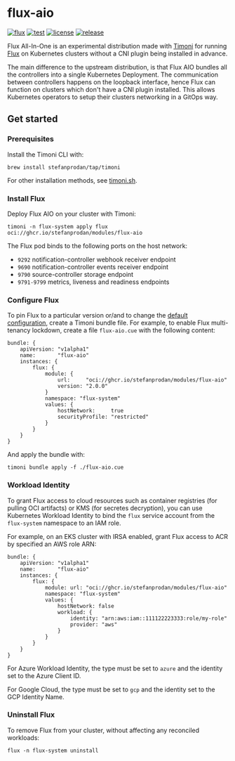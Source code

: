 # flux-aio

[![flux](https://img.shields.io/badge/flux-v2.0.0-9cf)](https://fluxcd.io)
[![test](https://github.com/stefanprodan/flux-aio/workflows/test/badge.svg)](https://github.com/stefanprodan/flux-aio/actions)
[![license](https://img.shields.io/github/license/stefanprodan/flux-aio.svg)](https://github.com/stefanprodan/flux-aio/blob/main/LICENSE)
[![release](https://img.shields.io/github/release/stefanprodan/flux-aio/all.svg)](https://github.com/stefanprodan/flux-aio/releases)

Flux All-In-One is an experimental distribution made with [Timoni](https://github.com/stefanprodan/timoni)
for running [Flux](https://fluxcd.io) on Kubernetes clusters without a CNI plugin being
installed in advance.

The main difference to the upstream distribution, is that Flux AIO bundles
all the controllers into a single Kubernetes Deployment.
The communication between controllers happens on the loopback interface, hence
Flux can function on clusters which don't have a CNI plugin installed.
This allows Kubernetes operators to setup their clusters networking in a GitOps way.

## Get started

### Prerequisites

Install the Timoni CLI with:

```shell
brew install stefanprodan/tap/timoni
```

For other installation methods,
see [timoni.sh](https://timoni.sh/install/).

### Install Flux

Deploy Flux AIO on your cluster with Timoni:

```shell
timoni -n flux-system apply flux oci://ghcr.io/stefanprodan/modules/flux-aio
```

The Flux pod binds to the following ports on the host network:

- `9292` notification-controller webhook receiver endpoint
- `9690` notification-controller events receiver endpoint
- `9790` source-controller storage endpoint
- `9791-9799` metrics, liveness and readiness endpoints

### Configure Flux

To pin Flux to a particular version or/and to change the
[default configuration](modules/flux-aio/README.md#configuration),
create a Timoni bundle file. For example, to enable Flux multi-tenancy lockdown,
create a file `flux-aio.cue` with the following content:

```cue
bundle: {
	apiVersion: "v1alpha1"
	name:       "flux-aio"
	instances: {
		flux: {
			module: {
				url:     "oci://ghcr.io/stefanprodan/modules/flux-aio"
				version: "2.0.0"
			}
			namespace: "flux-system"
			values: {
				hostNetwork:     true
				securityProfile: "restricted"
			}
		}
	}
}
```

And apply the bundle with:

```shell
timoni bundle apply -f ./flux-aio.cue
```

### Workload Identity

To grant Flux access to cloud resources such as container registries (for pulling OCI artifacts)
or KMS (for secretes decryption), you can use Kubernetes Workload Identity to bind the `flux`
service account from the `flux-system` namespace to an IAM role.

For example, on an EKS cluster with IRSA enabled, grant Flux access to ACR by specified an AWS role ARN:

```cue
bundle: {
	apiVersion: "v1alpha1"
	name:       "flux-aio"
	instances: {
		flux: {
			module: url: "oci://ghcr.io/stefanprodan/modules/flux-aio"
			namespace: "flux-system"
			values: {
				hostNetwork: false
				workload: {
					identity: "arn:aws:iam::111122223333:role/my-role"
					provider: "aws"
				}
			}
		}
	}
}
```

For Azure Workload Identity, the type must be set to `azure` and the identity set to the Azure Client ID.

For Google Cloud, the type must be set to `gcp` and the identity set to the GCP Identity Name.

### Uninstall Flux

To remove Flux from your cluster, without affecting any reconciled workloads:

```shell
flux -n flux-system uninstall
```
